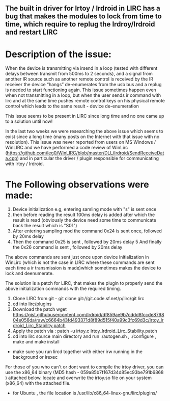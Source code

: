## The built in driver for Irtoy / Irdroid in LIRC has a bug that makes the modules to lock from time to time, which require to replug the Irdroy/Irdroid and restart LIRC

# Description of the issue:

When the device is transmitting via irsend in a loop (tested with different delays between transmit from 500ms to 2 seconds), and a signal from another IR source such as another remote control is received by the IR receiver the device “hangs” de-enumerates from the usb bus and a replug is needed to start functioning again. This issue sometimes happen even when not transmitting in a loop, but when the user sends ir command with lirc and at the same time pushes remote control keys on his physical remote control which leads to the same result - device de-enumeration

This issue seems to be present in LIRC since long time and no one came up to a solution until now!

In the last two weeks we were researching the above issue which seems to exist since a long time (many posts on the Internet with that issue with no resolution). This issue was never
reported from users on MS Windows / WinLIRC and we have performed a code review of WinLirc (https://github.com/leg0/WinLIRC/blob/master/DLL/Irdroid/SendReceiveData.cpp) and in particular
the driver / plugin responsible for communicating with Irtoy / Irdroid.

# The Following observations were made:

1. Device initialization e.g, entering samling mode with "s" is sent once
2. then before reading the result 100ms delay is added after which the result is read (obviously the device need some time to communicate back the result which is "S01")
3. After entering sampling mod the command 0x24 is sent once, followed by 20ms delay
4. Then the command 0x25 is sent , followed by 20ms delay
5  And finally the 0x26 command is sent , followed by 20ms delay

The above commands are sent just once upon device initialization in WinLirc (which is not the case in LIRC where these commands are sent each time a ir transmission is made)which sometimes makes the device to lock and deenumerate.

The solution is a patch for LIRC, that makes the plugin to properly send the above initialization commands with the required timing.

1. Clone LIRC from git -  git clone git://git.code.sf.net/p/lirc/git lirc
2. cd into lirc/plugins
3. Download the patch wget https://gist.githubusercontent.com/Irdroid/df859ae9b7cddd8fccde879804e056da/raw/c6664b43fd493371d8f89d515f40a99c3fc69d3c/Irtoy_Irdroid_Lirc_Stability.patch
4. Apply the patch via : patch -u irtoy.c Irtoy_Irdroid_Lirc_Stability.patch
5. cd into lirc source main directory and run ./autogen.sh , ./configure , make and make install 

* make sure you run lircd together with either irw running in the background or irexec

For those of you who can't or dont want to compile the irtoy driver, you can use the x86_64 binary (MD5 hash - 059a85b7f167d34d85ec93be791b6868 ) attached below. locate and overwrite the irtoy.so file on your system (x86_64) with the attached file.
* for Ubuntu , the file location is  /usr/lib/x86_64-linux-gnu/lirc/plugins/
